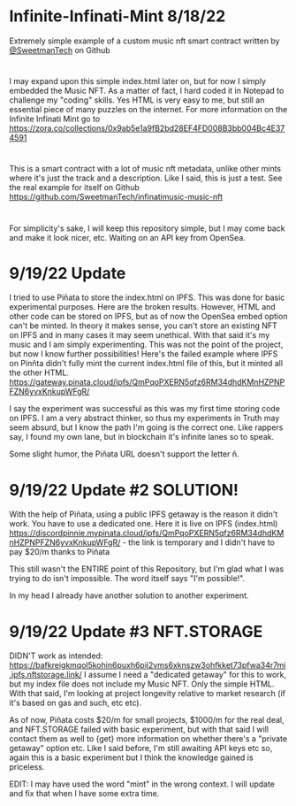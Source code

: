 # Infinite-Infinati-Mint 8/18/22
Extremely simple example of a custom music nft smart contract written by [@SweetmanTech](https://github.com/SweetmanTech) on Github

# 
I may expand upon this simple index.html later on, but for now I simply embedded the Music NFT. As a matter of fact, I hard coded it in Notepad to challenge my "coding" skills. Yes HTML is very easy to me, but still an essential piece of many puzzles on the internet. For more information on the Infinite Infinati Mint go to https://zora.co/collections/0x9ab5e1a9fB2bd28EF4FD008B3bb004Bc4E374591

# 
This is a smart contract with a lot of music nft metadata, unlike other mints where it's just the track and a description. Like I said, this is just a test. See the real example for itself on Github https://github.com/SweetmanTech/infinatimusic-music-nft 

# 
For simplicity's sake, I will keep this repository simple, but I may come back and make it look nicer, etc. Waiting on an API key from OpenSea.

# 9/19/22 Update
I tried to use Piñata to store the index.html on IPFS. This was done for basic experimental purposes. Here are the broken results. However, HTML and other code can be stored on IPFS, but as of now the OpenSea embed option can't be minted. In theory it makes sense, you can't store an existing NFT on IPFS and in many cases it may seem unethical. With that said it's my music and I am simply experimenting. This was not the point of the project, but now I know further possibilities! Here's the failed example where IPFS on Pinñta didn't fully mint the current index.html file of this, but it minted all the other HTML. https://gateway.pinata.cloud/ipfs/QmPqoPXERN5qfz6RM34dhdKMnHZPNPFZN6yvxKnkupWFgR/

I say the experiment was successful as this was my first time storing code on IPFS. I am a very abstract thinker, so thus my experiments in Truth may seem absurd, but I know the path I'm going is the correct one. Like rappers say, I found my own lane, but in blockchain it's infinite lanes so to speak.

Some slight humor, the Piñata URL doesn't support the letter ñ. 

# 9/19/22 Update #2 SOLUTION!
With the help of Piñata, using a public IPFS getaway is the reason it didn't work. You have to use a dedicated one. Here it is live on IPFS (index.html) https://discordpinnie.mypinata.cloud/ipfs/QmPqoPXERN5qfz6RM34dhdKMnHZPNPFZN6yvxKnkupWFgR/ - the link is temporary and I didn't have to pay $20/m thanks to Piñata

This still wasn't the ENTIRE point of this Repository, but I'm glad what I was trying to do isn't impossible. The word itself says "I'm possible!".

In my head I already have another solution to another experiment.

# 9/19/22 Update #3 NFT.STORAGE
DIDN'T work as intended: https://bafkreigkmqol5kohin6puxh6pij2vms6xknszw3ohfkket73pfwa34r7mi.ipfs.nftstorage.link/
I assume I need a "dedicated getaway" for this to work, but my index file does not include my Music NFT. Only the simple HTML. With that said, I'm looking at project longevity relative to market research (if it's based on gas and such, etc etc).

As of now, Piñata costs $20/m for small projects, $1000/m for the real deal, and NFT.STORAGE failed with basic experiment, but with that said I will contact them as well to {get} more information on whether there's a "private getaway" option etc. Like I said before, I'm still awaiting API keys etc so, again this is a basic experiment but I think the knowledge gained is priceless.

EDIT: I may have used the word "mint" in the wrong context. I will update and fix that when I have some extra time.
